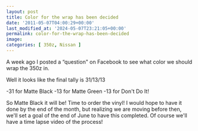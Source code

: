 ```yaml
---
layout: post
title: Color for the wrap has been decided
date: '2011-05-07T04:00:29+00:00'
last_modified_at: '2024-05-07T23:21:05+00:00'
permalink: color-for-the-wrap-has-been-decided
image:
categories: [ 350z, Nissan ]
---
```

A week ago I posted a “question" on Facebook to see what color we should wrap the 350z in. 

Well it looks like the final tally is 31/13/13

-31 for Matte Black
-13 for Matte Green
-13 for Don't Do It!

So Matte Black it will be! Time to order the vinyl! I would hope to have it done by the end of the month, but realizing we are moving before then, we'll set a goal of the end of June to have this completed. Of course we'll have a time lapse video of the process!



